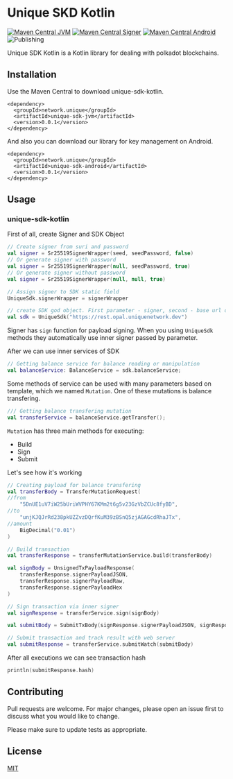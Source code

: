 # Unique SKD Kotlin
[![Maven Central JVM](https://img.shields.io/maven-central/v/network.unique/unique-sdk-jvm.svg?label=Maven%20Central%20JVM)](https://search.maven.org/search?q=g:%22network.unique%22%20AND%20a:%22unique-sdk-jvm%22)
[![Maven Central Signer](https://img.shields.io/maven-central/v/network.unique/unique-sdk-jvm.svg?label=Maven%20Central%20Signer)](https://search.maven.org/search?q=g:%22network.unique%22%20AND%20a:%22unique-sdk-java-signer%22)
[![Maven Central Android](https://img.shields.io/maven-central/v/network.unique/unique-sdk-jvm.svg?label=Maven%20Central%20Android)](https://search.maven.org/search?q=g:%22network.unique%22%20AND%20a:%22unique-sdk-android%22)
![Publishing](https://github.com/UniqueNetwork/unique-sdk-kotlin/actions/workflows/gradle-publishing.yml/badge.svg)


Unique SDK Kotlin is a Kotlin library for dealing with polkadot blockchains.

## Installation

Use the Maven Central to download unique-sdk-kotlin.

```maven
<dependency>
  <groupId>network.unique</groupId>
  <artifactId>unique-sdk-jvm</artifactId>
  <version>0.0.1</version>
</dependency>
```

And also you can download our library for key management on Android.

```maven
<dependency>
  <groupId>network.unique</groupId>
  <artifactId>unique-sdk-android</artifactId>
  <version>0.0.1</version>
</dependency>
```

## Usage

### unique-sdk-kotlin
First of all, create Signer and SDK Object

```kotlin
// Create signer from suri and password
val signer = Sr25519SignerWrapper(seed, seedPassword, false)
// Or generate signer with password
val signer = Sr25519SignerWrapper(null, seedPassword, true)
// Or generate signer without password
val signer = Sr25519SignerWrapper(null, null, true)

// Assign signer to SDK static field
UniqueSdk.signerWrapper = signerWrapper

// create SDK god object. First parameter - signer, second - base url of backend of blockchain
val sdk = UniqueSdk("https://rest.opal.uniquenetwork.dev")
```

Signer has ```sign``` function for payload signing. When you using ```UniqueSdk``` methods they automatically use inner signer passed by parameter.

After we can use inner services of SDK

```kotlin
// Getting balance service for balance reading or manipulation
val balanceService: BalanceService = sdk.balanceService;
```

Some methods of service can be used with many parameters based on template, which we named ```Mutation```.
One of these mutations is balance transfering.

```kotlin
/// Getting balance transfering mutation
val transferService = balanceService.getTransfer();
```

```Mutation``` has three main methods for executing:
- Build
- Sign
- Submit

Let's see how it's working
```kotlin
// Creating payload for balance transfering
val transferBody = TransferMutationRequest(
//from
    "5DnUE1uV7iW25bUriWVPHY67KMm2t6g5v23GzVbZCUc8fyBD",
//to
    "unjKJQJrRd238pkUZZvzDQrfKuM39zBSnQ5zjAGAGcdRhaJTx",
//amount
    BigDecimal("0.01")
)

// Build transaction
val transferResponse = transferMutationService.build(transferBody)

val signBody = UnsignedTxPayloadResponse(
    transferResponse.signerPayloadJSON,
    transferResponse.signerPayloadRaw,
    transferResponse.signerPayloadHex
)

// Sign transaction via inner signer
val signResponse = transferService.sign(signBody)

val submitBody = SubmitTxBody(signResponse.signerPayloadJSON, signResponse.signature)

// Submit transaction and track result with web server
val submitResponse = transferService.submitWatch(submitBody)
```

After all executions we can see transaction hash

```kotlin
println(submitResponse.hash)
```

## Contributing

Pull requests are welcome. For major changes, please open an issue first
to discuss what you would like to change.

Please make sure to update tests as appropriate.

## License

[MIT](https://choosealicense.com/licenses/mit/)